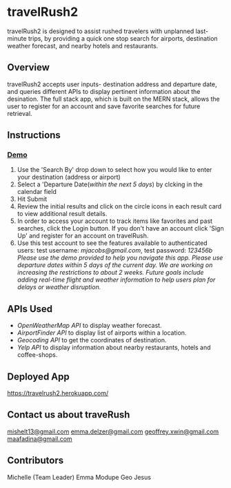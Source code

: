 # travelRush2

travelRush2 is designed to assist rushed travelers with unplanned last-minute trips, by providing a quick one stop search for airports, destination weather forecast, and nearby hotels and restaurants.

## Overview

travelRush2 accepts user inputs- destination address and departure date, and queries different APIs to display pertinent information about the desination. The full stack app, which is built on the MERN stack, allows the user to register for an account and save favorite searches for future retrieval.

## Instructions

### [Demo](https://drive.google.com/file/d/1j0IBdSy5WOqXpVvezPKjMLdDRoG_COk1/view)

1. Use the 'Search By' drop down to select how you would like to enter your destination (address or airport)
2. Select a 'Departure Date(_within the next 5 days_) by clcking in the calendar field
3. Hit Submit
4. Review the initial results and click on the circle icons in each result card to view additional result details.
5. In order to access your account to track items like favorites and past searches, click the Login button. If you don't have an account click 'Sign Up' and register for an account on travelRush.
6. Use this test account to see the features available to authenticated users:
   test username: _mjacobs@gmail.com_, test password: _123456b_
   _Please use the demo provided to help you navigate this app._
   _Please use departure dates within 5 days of the current day. We are working on increasing the restrictions to about 2 weeks._
   _Future goals include adding real-time flight and weather information to help users plan for delays or weather disruption._

## APIs Used

- _OpenWeatherMap API_ to display weather forecast.
- _AirportFinder API_ to display list of airports within a location.
- _Geocoding API_ to get the coordinates of destination.
- _Yelp API_ to display information about nearby restaurants, hotels and coffee-shops.

## Deployed App

https://travelrush2.herokuapp.com/

## Contact us about traveRush

mishelt13@gmail.com emma.delzer@gmail.com geoffrey.xwin@gmail.com maafadina@gmail.com

## Contributors

Michelle (Team Leader) Emma Modupe Geo Jesus
